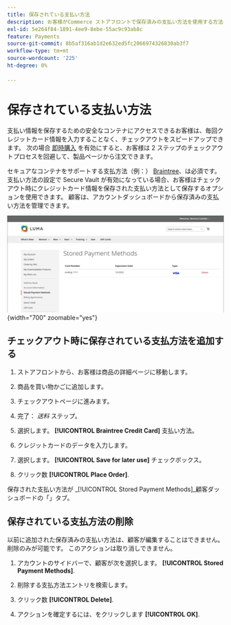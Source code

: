 ```yaml
---
title: 保存されている支払い方法
description: お客様がCommerce ストアフロントで保存済みの支払い方法を使用する方法について説明します。
exl-id: 5e264f84-1891-4ee9-8ebe-55ac9c93ab8c
feature: Payments
source-git-commit: 8b5af316ab1d2e632ed5fc2066974326830ab3f7
workflow-type: tm+mt
source-wordcount: '225'
ht-degree: 0%

---
```


# 保存されている支払い方法

支払い情報を保存するための安全なコンテナにアクセスできるお客様は、毎回クレジットカード情報を入力することなく、チェックアウトをスピードアップできます。 次の場合 [即時購入](checkout-instant-purchase.md) を有効にすると、お客様は 2 ステップのチェックアウトプロセスを回避して、製品ページから注文できます。

セキュアなコンテナをサポートする支払方法（例：） [Braintree](braintree.md)、は必須です。 支払い方法の設定で Secure Vault が有効になっている場合、お客様はチェックアウト時にクレジットカード情報を保存された支払い方法として保存するオプションを使用できます。 顧客は、アカウントダッシュボードから保存済みの支払い方法を管理できます。

![保存されている支払方法](./assets/customer-account-stored-payment-methods.png){width="700" zoomable="yes"}

## チェックアウト時に保存されている支払方法を追加する

1. ストアフロントから、お客様は商品の詳細ページに移動します。

1. 商品を買い物かごに追加します。

1. チェックアウトページに進みます。

1. 完了： _送料_ ステップ。

1. 選択します。 **[!UICONTROL Braintree Credit Card]** 支払い方法。

1. クレジットカードのデータを入力します。

1. 選択します。 **[!UICONTROL Save for later use]** チェックボックス。

1. クリック数 **[!UICONTROL Place Order]**.

保存された支払い方法が _[!UICONTROL Stored Payment Methods]_顧客ダッシュボードの「」タブ。

## 保存されている支払方法の削除

以前に追加された保存済みの支払い方法は、顧客が編集することはできません。削除のみが可能です。 このアクションは取り消しできません。

1. アカウントのサイドバーで、顧客が次を選択します。 **[!UICONTROL Stored Payment Methods]**.

1. 削除する支払方法エントリを検索します。

1. クリック数 **[!UICONTROL Delete]**.

1. アクションを確定するには、をクリックします **[!UICONTROL OK]**.
